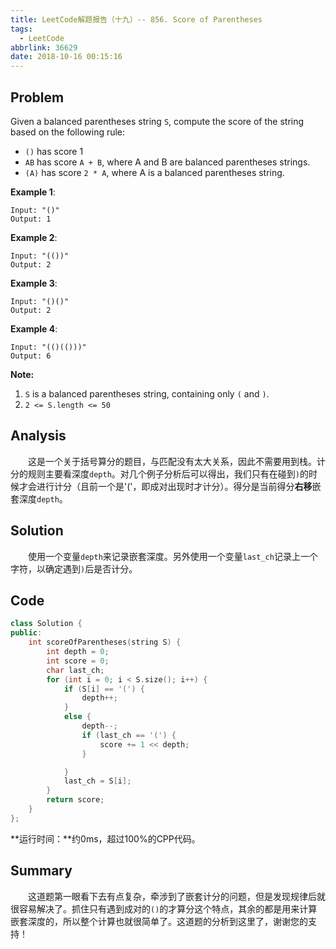 ```yaml
---
title: LeetCode解题报告（十九）-- 856. Score of Parentheses
tags:
  - LeetCode
abbrlink: 36629
date: 2018-10-16 00:15:16
---
```

## Problem
Given a balanced parentheses string `S`, compute the score of the string based on the following rule:
  + `()` has score 1
  + `AB` has score `A + B`, where A and B are balanced parentheses strings.
  + `(A)` has score `2 * A`, where A is a balanced parentheses string.
<!-- more -->

**Example 1**:
```
Input: "()"
Output: 1
```

**Example 2**:
```
Input: "(())"
Output: 2
```

**Example 3**:
```
Input: "()()"
Output: 2
```

**Example 4**:
```
Input: "(()(()))"
Output: 6
```

**Note:**
  1. `S` is a balanced parentheses string, containing only `(` and `)`.
  2. `2 <= S.length <= 50`

## Analysis
&emsp;&emsp;这是一个关于括号算分的题目，与匹配没有太大关系，因此不需要用到栈。计分的规则主要看深度`depth`。对几个例子分析后可以得出，我们只有在碰到`)`的时候才会进行计分（且前一个是'('，即成对出现时才计分）。得分是当前得分**右移**嵌套深度`depth`。

## Solution
&emsp;&emsp;使用一个变量`depth`来记录嵌套深度。另外使用一个变量`last_ch`记录上一个字符，以确定遇到`)`后是否计分。

## Code
```C++
class Solution {
public:
    int scoreOfParentheses(string S) {
        int depth = 0;
        int score = 0;
        char last_ch;
        for (int i = 0; i < S.size(); i++) {
            if (S[i] == '(') {
                depth++;
            }
            else {
                depth--;
                if (last_ch == '(') {
                    score += 1 << depth;
                }

            }
            last_ch = S[i];
        }
        return score;
    }
};
```
**运行时间：**约0ms，超过100%的CPP代码。

## Summary
&emsp;&emsp;这道题第一眼看下去有点复杂，牵涉到了嵌套计分的问题，但是发现规律后就很容易解决了。抓住只有遇到成对的`()`的才算分这个特点，其余的都是用来计算嵌套深度的，所以整个计算也就很简单了。这道题的分析到这里了，谢谢您的支持！

